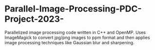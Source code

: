 # Parallel-Image-Processing-PDC-Project-2023-
Parallelized image processing code written in C++ and OpenMP. Uses ImageMagick to convert jpg/png images to ppm format and then applies image processing techniques like Gaussian blur and sharpening.
